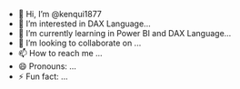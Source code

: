- 👋 Hi, I’m @kenqui1877
- 👀 I’m interested in DAX Language...
- 🌱 I’m currently learning in Power BI and DAX Language...
- 💞️ I’m looking to collaborate on ...
- 📫 How to reach me ...
- 😄 Pronouns: ...
- ⚡ Fun fact: ...

<!---
kenqui1877/kenqui1877 is a ✨ special ✨ repository because its `README.md` (this file) appears on your GitHub profile.
You can click the Preview link to take a look at your changes.
--->
